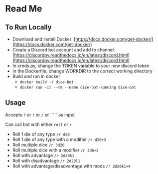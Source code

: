# Read Me

## To Run Locally

* Download and install Docker: [https://docs.docker.com/get-docker/](https://docs.docker.com/get-docker/)
* Create a Discord bot account and add to channel: [https://discordpy.readthedocs.io/en/latest/discord.html](https://discordpy.readthedocs.io/en/latest/discord.html)
* In creds.py, change the TOKEN variable to your new discord token
* in the Dockerfile, change WORKDIR to the correct working directory
* Build and run in docker
  * `docker build -t dice-bot .`
  * `docker run -it --rm --name dice-bot-running dice-bot`

## Usage

Accepts `?` or `!` or `/` or \`\`\`\`\` as input

Can call bot with either `roll` or `r`

* Roll 1 die of any type  `/r d20`
* Roll 1 die of any type with a modifier `/r d20+3`
* Roll multiple dice `/r 3d20`
* Roll multiple dice with a modifier `/r 3d6+3`
* Roll with advantage `/r 2d20k1`
* Roll with disadvantage `/r 2d20l1`
* Roll with advantage/disadvantage with mods `/r 2d20k1+4`

